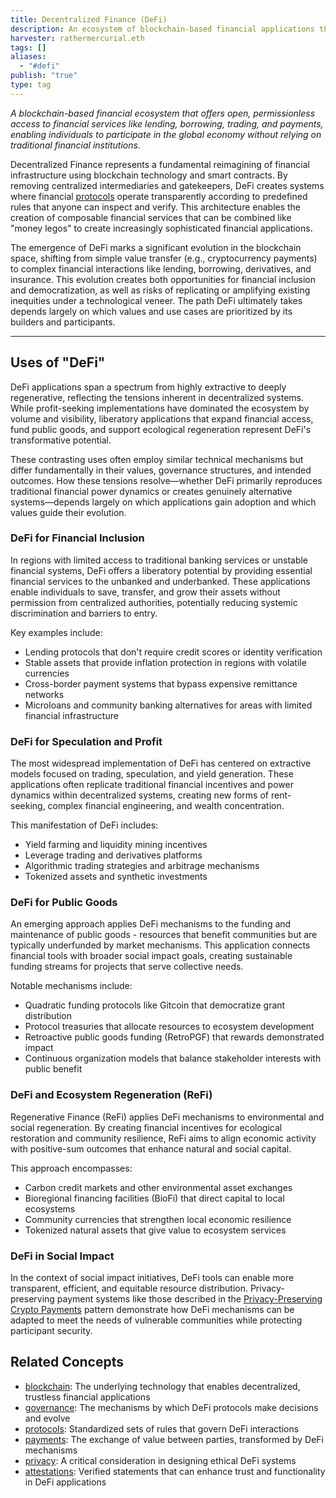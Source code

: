 ```yaml
---
title: Decentralized Finance (DeFi)
description: An ecosystem of blockchain-based financial applications that enable open, permissionless access to financial services without traditional intermediaries
harvester: rathermercurial.eth
tags: []
aliases:
  - "#defi"
publish: "true"
type: tag
---
```


_A blockchain-based financial ecosystem that offers open, permissionless access to financial services like lending, borrowing, trading, and payments, enabling individuals to participate in the global economy without relying on traditional financial institutions._

Decentralized Finance represents a fundamental reimagining of financial infrastructure using blockchain technology and smart contracts. By removing centralized intermediaries and gatekeepers, DeFi creates systems where financial [protocols](/tags/protocols.md) operate transparently according to predefined rules that anyone can inspect and verify. This architecture enables the creation of composable financial services that can be combined like "money legos" to create increasingly sophisticated financial applications.

The emergence of DeFi marks a significant evolution in the blockchain space, shifting from simple value transfer (e.g., cryptocurrency payments) to complex financial interactions like lending, borrowing, derivatives, and insurance. This evolution creates both opportunities for financial inclusion and democratization, as well as risks of replicating or amplifying existing inequities under a technological veneer. The path DeFi ultimately takes depends largely on which values and use cases are prioritized by its builders and participants.

---

## Uses of "DeFi"

DeFi applications span a spectrum from highly extractive to deeply regenerative, reflecting the tensions inherent in decentralized systems. While profit-seeking implementations have dominated the ecosystem by volume and visibility, liberatory applications that expand financial access, fund public goods, and support ecological regeneration represent DeFi's transformative potential. 

These contrasting uses often employ similar technical mechanisms but differ fundamentally in their values, governance structures, and intended outcomes. How these tensions resolve—whether DeFi primarily reproduces traditional financial power dynamics or creates genuinely alternative systems—depends largely on which applications gain adoption and which values guide their evolution.

### DeFi for Financial Inclusion

In regions with limited access to traditional banking services or unstable financial systems, DeFi offers a liberatory potential by providing essential financial services to the unbanked and underbanked. These applications enable individuals to save, transfer, and grow their assets without permission from centralized authorities, potentially reducing systemic discrimination and barriers to entry.

Key examples include:

- Lending protocols that don't require credit scores or identity verification
- Stable assets that provide inflation protection in regions with volatile currencies
- Cross-border payment systems that bypass expensive remittance networks
- Microloans and community banking alternatives for areas with limited financial infrastructure

### DeFi for Speculation and Profit

The most widespread implementation of DeFi has centered on extractive models focused on trading, speculation, and yield generation. These applications often replicate traditional financial incentives and power dynamics within decentralized systems, creating new forms of rent-seeking, complex financial engineering, and wealth concentration.

This manifestation of DeFi includes:

- Yield farming and liquidity mining incentives
- Leverage trading and derivatives platforms
- Algorithmic trading strategies and arbitrage mechanisms
- Tokenized assets and synthetic investments

### DeFi for Public Goods

An emerging approach applies DeFi mechanisms to the funding and maintenance of public goods - resources that benefit communities but are typically underfunded by market mechanisms. This application connects financial tools with broader social impact goals, creating sustainable funding streams for projects that serve collective needs.

Notable mechanisms include:

- Quadratic funding protocols like Gitcoin that democratize grant distribution
- Protocol treasuries that allocate resources to ecosystem development
- Retroactive public goods funding (RetroPGF) that rewards demonstrated impact
- Continuous organization models that balance stakeholder interests with public benefit

### DeFi and Ecosystem Regeneration (ReFi)

Regenerative Finance (ReFi) applies DeFi mechanisms to environmental and social regeneration. By creating financial incentives for ecological restoration and community resilience, ReFi aims to align economic activity with positive-sum outcomes that enhance natural and social capital.

This approach encompasses:

- Carbon credit markets and other environmental asset exchanges
- Bioregional financing facilities (BioFi) that direct capital to local ecosystems
- Community currencies that strengthen local economic resilience
- Tokenized natural assets that give value to ecosystem services

### DeFi in Social Impact

In the context of social impact initiatives, DeFi tools can enable more transparent, efficient, and equitable resource distribution. Privacy-preserving payment systems like those described in the [Privacy-Preserving Crypto Payments](/privacy-payments.md) pattern demonstrate how DeFi mechanisms can be adapted to meet the needs of vulnerable communities while protecting participant security.

## Related Concepts

- [blockchain](/tags/blockchain.md): The underlying technology that enables decentralized, trustless financial applications
- [governance](/tags/governance.md): The mechanisms by which DeFi protocols make decisions and evolve
- [protocols](/tags/protocols.md): Standardized sets of rules that govern DeFi interactions
- [payments](/tags/payments.md): The exchange of value between parties, transformed by DeFi mechanisms
- [privacy](/tags/privacy.md): A critical consideration in designing ethical DeFi systems
- [attestations](/tags/attestations.md): Verified statements that can enhance trust and functionality in DeFi applications